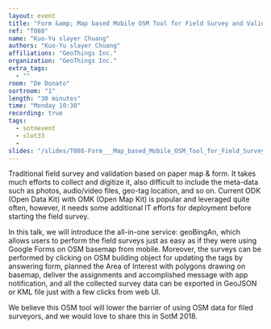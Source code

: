```yaml
---
layout: event
title: "Form &amp; Map based Mobile OSM Tool for Field Survey and Validation"
ref: "T088"
name: "Kuo-Yu slayer Chuang"
authors: "Kuo-Yu slayer Chuang"
affiliations: "GeoThings Inc."
organization: "GeoThings Inc."
extra_tags:
  - ""
room: "De Donato"
sortroom: "1"
length: "30 minutes"
time: "Monday 10:30"
recording: true
tags:
  - sotmevent
  - slot33
  - 
slides: "/slides/T088-Form___Map_based_Mobile_OSM_Tool_for_Field_Survey_and_Validation.pdf"
---
```

Traditional field survey and validation based on paper map &amp; form. It takes much efforts to collect and digitize it, also difficult to include the meta-data such as photos, audio/video files, geo-tag location, and so on. Current ODK (Open Data Kit) with OMK (Open Map Kit) is popular and leveraged quite often, however, it needs some additional IT efforts for deployment before starting the field survey.

In this talk, we will introduce the all-in-one service: geoBingAn, which allows users to perform the field surveys just as easy as if they were using Google Forms on OSM basemap from mobile. Moreover, the surveys can be performed by clicking on OSM building object for updating the tags by answering form, planned the Area of Interest with polygons drawing on basemap, deliver the assignments and accomplished message with app notification, and all the collected survey data can be exported in GeoJSON or KML file just with a few clicks from web UI.

We believe this OSM tool will lower the barrier of using OSM data for filed surveyors, and we would love to share this in SotM 2018.